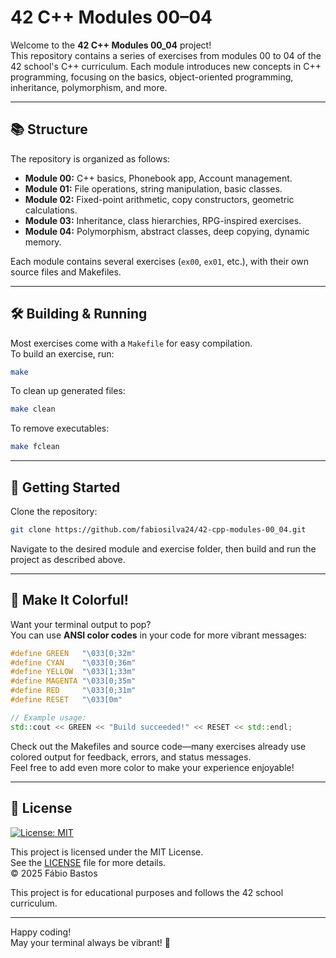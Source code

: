 # 42 C++ Modules 00–04

Welcome to the **42 C++ Modules 00_04** project!  
This repository contains a series of exercises from modules 00 to 04 of the 42 school's C++ curriculum. Each module introduces new concepts in C++ programming, focusing on the basics, object-oriented programming, inheritance, polymorphism, and more.

---

## 📚 Structure

The repository is organized as follows:

- **Module 00:** C++ basics, Phonebook app, Account management.
- **Module 01:** File operations, string manipulation, basic classes.
- **Module 02:** Fixed-point arithmetic, copy constructors, geometric calculations.
- **Module 03:** Inheritance, class hierarchies, RPG-inspired exercises.
- **Module 04:** Polymorphism, abstract classes, deep copying, dynamic memory.

Each module contains several exercises (`ex00`, `ex01`, etc.), with their own source files and Makefiles.

---

## 🛠️ Building & Running

Most exercises come with a `Makefile` for easy compilation.  
To build an exercise, run:

```sh
make
```

To clean up generated files:

```sh
make clean
```

To remove executables:

```sh
make fclean
```

---

## 🚀 Getting Started

Clone the repository:

```sh
git clone https://github.com/fabiosilva24/42-cpp-modules-00_04.git
```

Navigate to the desired module and exercise folder, then build and run the project as described above.

---

## 🎨 Make It Colorful!

Want your terminal output to pop?  
You can use **ANSI color codes** in your code for more vibrant messages:

```cpp
#define GREEN   "\033[0;32m"
#define CYAN    "\033[0;36m"
#define YELLOW  "\033[1;33m"
#define MAGENTA "\033[0;35m"
#define RED     "\033[0;31m"
#define RESET   "\033[0m"

// Example usage:
std::cout << GREEN << "Build succeeded!" << RESET << std::endl;
```

Check out the Makefiles and source code—many exercises already use colored output for feedback, errors, and status messages.  
Feel free to add even more color to make your experience enjoyable!

---
## 📝 License

[![License: MIT](https://img.shields.io/badge/License-MIT-yellow.svg)](LICENSE)

This project is licensed under the MIT License.  
See the [LICENSE](LICENSE) file for more details.  
© 2025 Fábio Bastos

This project is for educational purposes and follows the 42 school curriculum.  

---

Happy coding!  
May your terminal always be vibrant! 🌈
